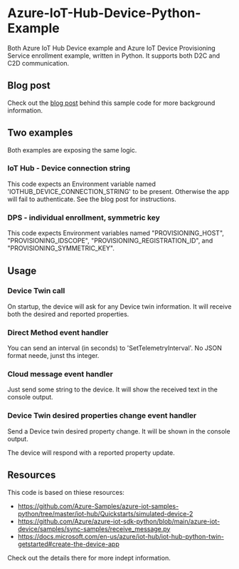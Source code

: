 # Azure-IoT-Hub-Device-Python-Example
Both Azure IoT Hub Device example and Azure IoT Device Provisioning Service enrollment example, written in Python. It supports both D2C and C2D communication.

## Blog post
Check out the [blog post](https://sandervandevelde.wordpress.com/2022/01/24/azure-iot-deviceclient-sdk-python-demonstration-the-basics/) behind this sample code for more background information.

## Two examples

Both examples are exposing the same logic.

### IoT Hub - Device connection string

This code expects an Environment variable named 'IOTHUB_DEVICE_CONNECTION_STRING' to be present. Otherwise the app will fail to authenticate. See the blog post for instructions.

### DPS - individual enrollment, symmetric key

This code expects Environment variables named "PROVISIONING_HOST", "PROVISIONING_IDSCOPE", "PROVISIONING_REGISTRATION_ID", and "PROVISIONING_SYMMETRIC_KEY".

## Usage

### Device Twin call

On startup, the device will ask for any Device twin information. It will receive both the desired and reported properties.

### Direct Method event handler

You can send an interval (in seconds) to 'SetTelemetryInterval'. No JSON format neede, junst ths integer.

### Cloud message event handler

Just send some string to the device. It will show the received text in the console output.

### Device Twin desired properties change event handler

Send a Device twin desired property change. It will be shown in the console output.

The device will respond with a reported property update.


## Resources
This code is based on thiese resources:

* https://github.com/Azure-Samples/azure-iot-samples-python/tree/master/iot-hub/Quickstarts/simulated-device-2
* https://github.com/Azure/azure-iot-sdk-python/blob/main/azure-iot-device/samples/sync-samples/receive_message.py
* https://docs.microsoft.com/en-us/azure/iot-hub/iot-hub-python-twin-getstarted#create-the-device-app

Check out the details there for more indept information.

